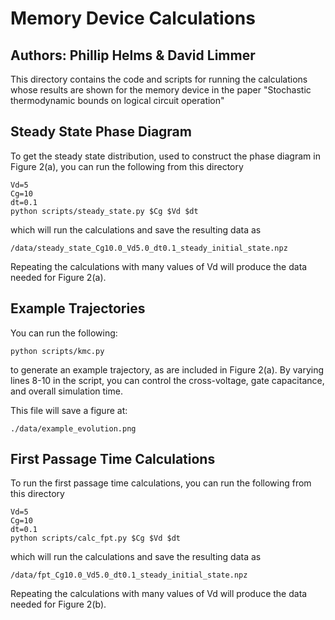 # Memory Device Calculations
## Authors: Phillip Helms & David Limmer
This directory contains the code and scripts for running the calculations
whose results are shown for the memory device in the paper
"Stochastic thermodynamic bounds on logical circuit operation"

## Steady State Phase Diagram
To get the steady state distribution, used to construct the 
phase diagram in Figure 2(a), you can run the following 
from this directory
```
Vd=5
Cg=10
dt=0.1
python scripts/steady_state.py $Cg $Vd $dt
```
which will run the calculations and save the resulting data as
```
/data/steady_state_Cg10.0_Vd5.0_dt0.1_steady_initial_state.npz
```
Repeating the calculations with many values of Vd will 
produce the data needed for Figure 2(a).

## Example Trajectories
You can run the following:
```
python scripts/kmc.py
```
to generate an example trajectory, as are included in Figure 2(a). 
By varying lines 8-10 in the script, you can control the cross-voltage,
gate capacitance, and overall simulation time. 

This file will save a figure at:
```
./data/example_evolution.png
```

## First Passage Time Calculations
To run the first passage time calculations, you can run the following
from this directory
```
Vd=5
Cg=10
dt=0.1
python scripts/calc_fpt.py $Cg $Vd $dt
```
which will run the calculations and save the resulting data as
```
/data/fpt_Cg10.0_Vd5.0_dt0.1_steady_initial_state.npz
```
Repeating the calculations with many values of Vd will 
produce the data needed for Figure 2(b).

